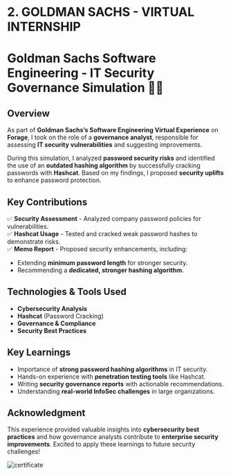 # 2. GOLDMAN SACHS - VIRTUAL INTERNSHIP

# Goldman Sachs Software Engineering - IT Security Governance Simulation 🎉🔐  

## Overview  
As part of **Goldman Sachs’s Software Engineering Virtual Experience** on **Forage**, I took on the role of a **governance analyst**, responsible for assessing **IT security vulnerabilities** and suggesting improvements.  

During this simulation, I analyzed **password security risks** and identified the use of an **outdated hashing algorithm** by successfully cracking passwords with **Hashcat**. Based on my findings, I proposed **security uplifts** to enhance password protection.  

## Key Contributions  
✅ **Security Assessment** - Analyzed company password policies for vulnerabilities.  
✅ **Hashcat Usage** - Tested and cracked weak password hashes to demonstrate risks.  
✅ **Memo Report** - Proposed security enhancements, including:  
   - Extending **minimum password length** for stronger security.  
   - Recommending a **dedicated, stronger hashing algorithm**.  

## Technologies & Tools Used  
- **Cybersecurity Analysis**  
- **Hashcat** (Password Cracking)  
- **Governance & Compliance**  
- **Security Best Practices**  

## Key Learnings  
- Importance of **strong password hashing algorithms** in IT security.  
- Hands-on experience with **penetration testing tools** like Hashcat.  
- Writing **security governance reports** with actionable recommendations.  
- Understanding **real-world InfoSec challenges** in large organizations.  

## Acknowledgment  
This experience provided valuable insights into **cybersecurity best practices** and how governance analysts contribute to **enterprise security improvements**. Excited to apply these learnings to future security challenges!  

![certificate](https://github.com/user-attachments/assets/ec26be1b-39e0-4078-8b8d-4741bd704598)
